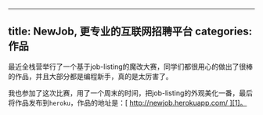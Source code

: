 
---
title: NewJob, 更专业的互联网招聘平台
categories: 作品
---

最近全栈营举行了一个基于job-listing的魔改大赛，同学们都很用心的做出了很棒的作品，并且大部分都是编程新手，真的是太厉害了。

我也参加了这次比赛，用了一个周末的时间，把job-listing的外观美化一番，最后将作品发布到`heroku`，作品的地址是：[ http://newjob.herokuapp.com/ ][1]。



[1]:	http://newjob.herokuapp.com/